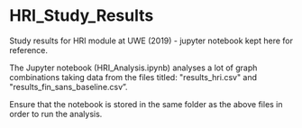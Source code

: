 # HRI_Study_Results
Study results for HRI module at UWE (2019)  - jupyter notebook kept here for reference. 

The Jupyter notebook (HRI_Analysis.ipynb) analyses a lot of graph combinations taking data from the files titled: "results_hri.csv" and "results_fin_sans_baseline.csv”.

Ensure that the notebook is stored in the same folder as the above files in order to run the analysis. 
